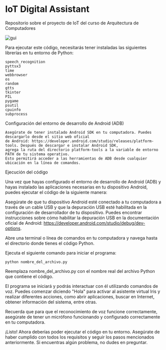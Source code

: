 # IoT Digital Assistant

Repositorio sobre el proyecto de IoT del curso de Arquitectura de Computadores


![gui](https://github.com/FabsCR/IoT_Arquitectura/assets/99295085/0514addb-cd93-4d33-8089-9542c8253359)

Para ejecutar este código, necesitarás tener instaladas las siguientes librerías en tu entorno de Python:

    speech_recognition
    pyttsx3
    time
    webbrowser
    os
    random
    gtts
    tkinter
    PIL
    pygame
    psutil
    cpuinfo
    subprocess
    
 Configuración del entorno de desarrollo de Android (ADB)

    Asegúrate de tener instalado Android SDK en tu computadora. Puedes descargarlo desde el sitio web oficial 
    de Android: https://developer.android.com/studio/releases/platform-tools. Después de descargar e instalar Android SDK, 
    agrega la ruta del directorio platform-tools a la variable de entorno PATH de tu sistema operativo. 
    Esto permitirá acceder a las herramientas de ADB desde cualquier ubicación en la línea de comandos.
    
Ejecución del código

Una vez que hayas configurado el entorno de desarrollo de Android (ADB) y hayas instalado las aplicaciones necesarias en tu dispositivo Android, puedes ejecutar el código de la siguiente manera:

Asegúrate de que tu dispositivo Android esté conectado a tu computadora a través de un cable USB y que la depuración USB esté habilitada en la configuración de desarrollador de tu dispositivo. Puedes encontrar instrucciones sobre cómo habilitar la depuración USB en la documentación oficial de Android: https://developer.android.com/studio/debug/dev-options.

  Abre una terminal o línea de comandos en tu computadora y navega hasta el directorio donde tienes el código Python.

   Ejecuta el siguiente comando para iniciar el programa:

    python nombre_del_archivo.py

Reemplaza nombre_del_archivo.py con el nombre real del archivo Python que contiene el código.

   El programa se iniciará y podrás interactuar con él utilizando comandos de voz. Puedes comenzar diciendo "Hola" para activar al asistente virtual Iris y realizar diferentes acciones, como abrir aplicaciones, buscar en Internet, obtener información del sistema, entre otras.

Recuerda que para que el reconocimiento de voz funcione correctamente, asegúrate de tener un micrófono funcionando y configurado correctamente en tu computadora.

¡Listo! Ahora deberías poder ejecutar el código en tu entorno. Asegúrate de haber cumplido con todos los requisitos y seguir los pasos mencionados anteriormente. Si encuentras algún problema, no dudes en preguntar.
